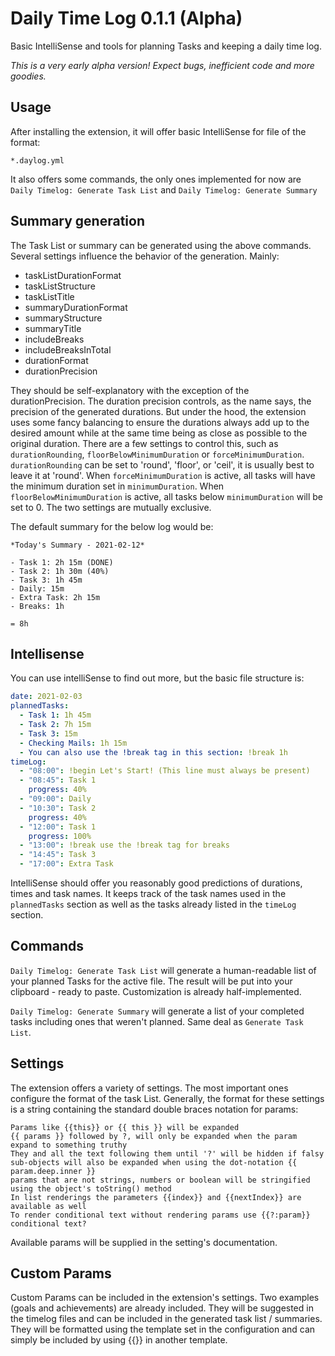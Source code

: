 # Daily Time Log 0.1.1 (Alpha)

Basic IntelliSense and tools for planning Tasks and keeping a daily time log.

*This is a very early alpha version! Expect bugs, inefficient code and more goodies.*

## Usage

After installing the extension, it will offer basic IntelliSense for file of the format:

```glob
*.daylog.yml
```

It also offers some commands, the only ones implemented for now are `Daily Timelog: Generate Task List` and `Daily Timelog: Generate Summary`

## Summary generation

The Task List or summary can be generated using the above commands. Several settings influence the behavior of the generation. Mainly:

- taskListDurationFormat
- taskListStructure
- taskListTitle 
- summaryDurationFormat
- summaryStructure
- summaryTitle
- includeBreaks
- includeBreaksInTotal
- durationFormat
- durationPrecision

They should be self-explanatory with the exception of the durationPrecision.
The duration precision controls, as the name says, the precision of the generated durations.
But under the hood, the extension uses some fancy balancing to ensure the durations always add up to the desired
amount while at the same time being as close as possible to the original duration. There are a few settings to control
this, such as `durationRounding`, `floorBelowMinimumDuration` or `forceMinimumDuration`.
`durationRounding` can be set to 'round', 'floor', or 'ceil', it is usually best to leave it at 'round'.
When `forceMinimumDuration` is active, all tasks will have the minimum duration set in `minimumDuration`.
When `floorBelowMinimumDuration` is active, all tasks below `minimumDuration` will be set to 0.
The two settings are mutually exclusive.

The default summary for the below log would be:

```
*Today's Summary - 2021-02-12*

- Task 1: 2h 15m (DONE)
- Task 2: 1h 30m (40%)
- Task 3: 1h 45m
- Daily: 15m
- Extra Task: 2h 15m
- Breaks: 1h

= 8h
```

## Intellisense

You can use intelliSense to find out more, but the basic file structure is:

```yaml
date: 2021-02-03
plannedTasks:
  - Task 1: 1h 45m
  - Task 2: 7h 15m
  - Task 3: 15m
  - Checking Mails: 1h 15m
  - You can also use the !break tag in this section: !break 1h
timeLog:
  - "08:00": !begin Let's Start! (This line must always be present)
  - "08:45": Task 1
    progress: 40%
  - "09:00": Daily
  - "10:30": Task 2
    progress: 40%
  - "12:00": Task 1
    progress: 100%
  - "13:00": !break use the !break tag for breaks
  - "14:45": Task 3
  - "17:00": Extra Task
```

IntelliSense should offer you reasonably good predictions of durations, times and task names. It keeps track of the task names used in the `plannedTasks` section as well as the tasks already listed in the `timeLog` section.

## Commands

`Daily Timelog: Generate Task List` will generate a human-readable list of your planned Tasks for the active file. The result will be put into your clipboard - ready to paste. Customization is already half-implemented.

`Daily Timelog: Generate Summary` will generate a list of your completed tasks including ones that weren't planned. Same deal as `Generate Task List`.

## Settings

The extension offers a variety of settings. The most important ones configure the format of the task List.
Generally, the format for these settings is a string containing the standard double braces notation for params:

```
Params like {{this}} or {{ this }} will be expanded
{{ params }} followed by ?, will only be expanded when the param expand to something truthy
They and all the text following them until '?' will be hidden if falsy
sub-objects will also be expanded when using the dot-notation {{ param.deep.inner }}
params that are not strings, numbers or boolean will be stringified using the object's toString() method
In list renderings the parameters {{index}} and {{nextIndex}} are available as well
To render conditional text without rendering params use {{?:param}} conditional text?
```

Available params will be supplied in the setting's documentation.

## Custom Params

Custom Params can be included in the extension's settings. Two examples (goals and achievements) are already included.
They will be suggested in the timelog files and can be included in the generated task list / summaries.
They will be formatted using the template set in the configuration and can simply be included by using {{<param-name>}} in another template.